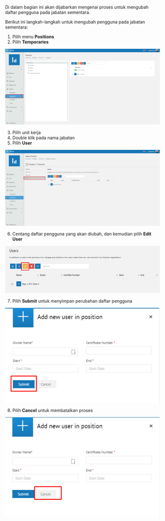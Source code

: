 Di dalam bagian ini akan dijabarkan mengenai proses untuk mengubah daftar pengguna pada jabatan sementara.

Berikut ini langkah-langkah untuk mengubah pengguna pada jabatan sementara:

1. Pilih menu **Positions**
2. Pilih **Temporaries**

![Gambar](_static/Gambar5.2.6.2_1.png/?sanitize=true)

3. Pilih unit kerja
4. Double klik pada nama jabatan
5. Pilih **User**

![Gambar](_static/Gambar5.2.6.2_2.png/?sanitize=true)

6. Centang daftar pengguna yang akan diubah, dan kemudian pilih **Edit User**

![Gambar](_static/Gambar5.2.6.2_3.png/?sanitize=true)

7. Pilih **Submit** untuk menyimpan perubahan daftar pengguna

![Gambar](_static/Gambar5.2.6.2_4.png/?sanitize=true)

8. Pilih **Cancel** untuk membatalkan proses

![Gambar](_static/Gambar5.2.6.2_5.png/?sanitize=true)
